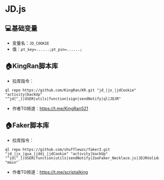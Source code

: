 # JD.js

## 💻基础变量

- 变量名：```JD_COOKIE```
- 值：```pt_key=......;pt_pin=......;```

## 🏠KingRan脚本库

- 拉库指令：
```
ql repo https://github.com/KingRan/KR.git "jd_|jx_|jdCookie" "activity|backUp" "^jd[^_]|USER|utils|function|sign|sendNotify|ql|JDJR"
```

- 作者TG频道：https://t.me/KingRan521

## 🏠Faker脚本库

- 拉库指令：
```
ql repo https://github.com/shufflewzc/faker3.git "jd_|jx_|gua_|jddj_|jdCookie" "activity|backUp" "^jd[^_]|USER|function|utils|sendNotify|ZooFaker_Necklace.js|JDJRValidator_|sign_graphics_validate|ql|JDSignValidator|magic" "main"
```

- 作者TG频道：https://t.me/scriptalking
